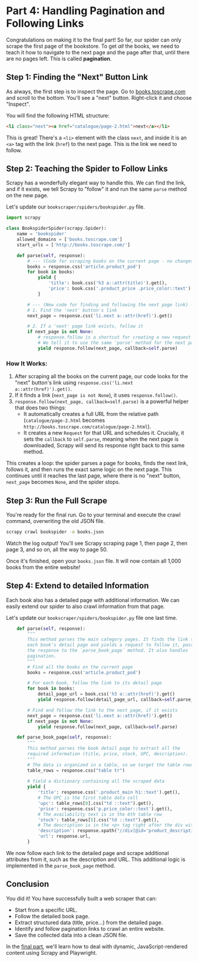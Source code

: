 # Part 4: Handling Pagination and Following Links

Congratulations on making it to the final part! So far, our spider can only scrape the first page of the bookstore. To get *all* the books, we need to teach it how to navigate to the next page and the page after that, until there are no pages left. This is called **pagination**.

## Step 1: Finding the "Next" Button Link

As always, the first step is to inspect the page. Go to [books.toscrape.com](http://books.toscrape.com) and scroll to the bottom. You'll see a "next" button. Right-click it and choose "Inspect".

You will find the following HTML structure:
```html
<li class="next"><a href="catalogue/page-2.html">next</a></li>
```
This is great! There's a `<li>` element with the class `next`, and inside it is an `<a>` tag with the link (`href`) to the next page. This is the link we need to follow.

## Step 2: Teaching the Spider to Follow Links

Scrapy has a wonderfully elegant way to handle this. We can find the link, and if it exists, we tell Scrapy to "follow" it and run the same `parse` method on the new page.

Let's update our `bookscraper/spiders/bookspider.py` file.

```python
import scrapy

class BookspiderSpider(scrapy.Spider):
    name = 'bookspider'
    allowed_domains = ['books.toscrape.com']
    start_urls = ['http://books.toscrape.com/']

    def parse(self, response):
        # --- (Code for scraping books on the current page - no changes here) ---
        books = response.css('article.product_pod')
        for book in books:
            yield {
                'title': book.css('h3 a::attr(title)').get(),
                'price': book.css('.product_price .price_color::text').get(),
            }

        # --- (New code for finding and following the next page link) ---
        # 1. Find the 'next' button's link
        next_page = response.css('li.next a::attr(href)').get()

        # 2. If a 'next' page link exists, follow it
        if next_page is not None:
            # response.follow is a shortcut for creating a new request
            # We tell it to use the same 'parse' method for the next page
            yield response.follow(next_page, callback=self.parse)
```

### How It Works:

1.  After scraping all the books on the current page, our code looks for the "next" button's link using `response.css('li.next a::attr(href)').get()`.
2.  If it finds a link (`next_page is not None`), it uses `response.follow()`.
3.  `response.follow(next_page, callback=self.parse)` is a powerful helper that does two things:
    * It automatically creates a full URL from the relative path (`catalogue/page-2.html` becomes `http://books.toscrape.com/catalogue/page-2.html`).
    * It creates a new `Request` for that URL and schedules it. Crucially, it sets the `callback` to `self.parse`, meaning when the next page is downloaded, Scrapy will send its response right back to this same method.

This creates a loop: the spider parses a page for books, finds the next link, follows it, and then runs the exact same logic on the next page. This continues until it reaches the last page, where there is no "next" button, `next_page` becomes `None`, and the spider stops.

## Step 3: Run the Full Scrape

You're ready for the final run. Go to your terminal and execute the crawl command, overwriting the old JSON file.

```bash
scrapy crawl bookspider -o books.json
```

Watch the log output! You'll see Scrapy scraping page 1, then page 2, then page 3, and so on, all the way to page 50.

Once it's finished, open your `books.json` file. It will now contain all 1,000 books from the entire website!

## Step 4: Extend to detailed Information

Each book also has a detailed page with additional information. We can easily extend our spider to also crawl information from that page.

Let's update our `bookscraper/spiders/bookspider.py` file one last time.

```python
    def parse(self, response):
        """
        This method parses the main category pages. It finds the link to
        each book's detail page and yields a request to follow it, passing
        the response to the `parse_book_page` method. It also handles
        pagination.
        """
        # Find all the books on the current page
        books = response.css('article.product_pod')

        # For each book, follow the link to its detail page
        for book in books:
            detail_page_url = book.css('h3 a::attr(href)').get()
            yield response.follow(detail_page_url, callback=self.parse_book_page)

        # Find and follow the link to the next page, if it exists
        next_page = response.css('li.next a::attr(href)').get()
        if next_page is not None:
            yield response.follow(next_page, callback=self.parse)

    def parse_book_page(self, response):
        """
        This method parses the book detail page to extract all the
        required information (title, price, stock, UPC, description).
        """
        # The data is organized in a table, so we target the table rows
        table_rows = response.css("table tr")
        
        # Yield a dictionary containing all the scraped data
        yield {
            'title': response.css('.product_main h1::text').get(),
            # The UPC is the first table data cell
            'upc': table_rows[0].css("td ::text").get(),
            'price': response.css('p.price_color::text').get(),
            # The availability text is in the 6th table row
            'stock': table_rows[5].css("td ::text").get(),
            # The description is in the <p> tag right after the div with id="product_description"
            'description': response.xpath("//div[@id='product_description']/following-sibling::p/text()").get(),
            'url': response.url,
        }
```

We now follow each link to the detailed page and scrape additional attributes from it, such as the description and URL.
This additional logic is implemented in the `parse_book_page` method.

## Conclusion

You did it! You have successfully built a web scraper that can:
* Start from a specific URL.
* Follow the detailed book page.
* Extract structured data (title, price...) from the detailed page.
* Identify and follow pagination links to crawl an entire website.
* Save the collected data into a clean JSON file.


In the [final part](./tutorial-part05.md), we'll learn how to deal with dynamic, JavaScript-rendered content using Scrapy and Playwright.
                
